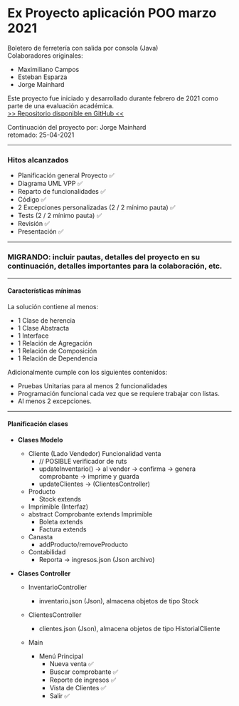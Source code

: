 # Ex Proyecto aplicación POO marzo 2021

Boletero de ferretería con salida por consola (Java)  
Colaboradores originales: 
   - Maximiliano Campos
   - Esteban Esparza
   - Jorge Mainhard

Este proyecto fue iniciado y desarrollado durante febrero de 2021 como parte de una
evaluación académica.  
[>> Repositorio disponible en GitHub <<](https://github.com/Esteb4nx/proyectoBoletas)

Continuación del proyecto por: Jorge Mainhard   
retomado: 25-04-2021  

---

### Hitos alcanzados
   - Planificación general Proyecto ✅
   - Diagrama UML VPP ✅
   - Reparto de funcionalidades ✅
   - Código ✅
   - 2 Excepciones personalizadas (2 / 2 mínimo pauta) ✅
   - Tests (2 / 2 mínimo pauta) ✅
   - Revisión ✅
   - Presentación ✅

---

### MIGRANDO: incluir pautas, detalles del proyecto en su continuación, detalles importantes para la colaboración, etc.

---

#### Características mínimas
La solución contiene al menos:
   - 1 Clase de herencia
   - 1 Clase Abstracta
   - 1 Interface
   - 1 Relación de Agregación
   - 1 Relación de Composición
   - 1 Relación de Dependencia   
  
Adicionalmente cumple con los siguientes contenidos:
   - Pruebas Unitarias para al menos 2 funcionalidades
   - Programación funcional cada vez que se requiere trabajar con listas.
   - Al menos 2 excepciones.

---  

#### Planificación clases

- **Clases Modelo**
    - Cliente (Lado Vendedor) Funcionalidad venta  
        - // POSIBLE verificador de ruts  
        - updateInventario() -> al vender -> confirma -> genera comprobante -> imprime y guarda  
        - updateClientes -> (ClientesController)
    - Producto  
        - Stock extends
    - Imprimible (Interfaz) 
    - abstract Comprobante extends Imprimible  
        - Boleta extends  
        - Factura extends  
    - Canasta  
        - addProducto/removeProducto  
    - Contabilidad
        - Reporta -> ingresos.json (Json archivo) 


- **Clases Controller**
    - InventarioController  
        - inventario.json (Json), almacena objetos de tipo Stock  

    - ClientesController  
        - clientes.json (Json), almacena objetos de tipo HistorialCliente

    - Main  
        - Menú Principal
            - Nueva venta ✅
            - Buscar comprobante ✅
            - Reporte de ingresos ✅
            - Vista de Clientes ✅
            - Salir ✅
